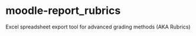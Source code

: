moodle-report_rubrics
=============================

Excel spreadsheet export tool for advanced grading methods (AKA Rubrics)